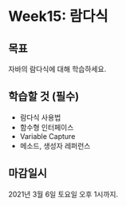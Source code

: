 # Week15: 람다식

## 목표
자바의 람다식에 대해 학습하세요.

## 학습할 것 (필수)
- 람다식 사용법
- 함수형 인터페이스
- Variable Capture
- 메소드, 생성자 레퍼런스

## 마감일시
2021년 3월 6일 토요일 오후 1시까지.
